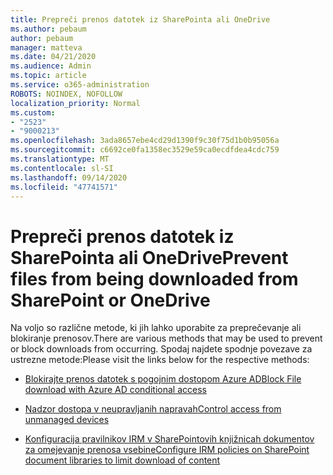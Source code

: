 ```yaml
---
title: Prepreči prenos datotek iz SharePointa ali OneDrive
ms.author: pebaum
author: pebaum
manager: matteva
ms.date: 04/21/2020
ms.audience: Admin
ms.topic: article
ms.service: o365-administration
ROBOTS: NOINDEX, NOFOLLOW
localization_priority: Normal
ms.custom:
- "2523"
- "9000213"
ms.openlocfilehash: 3ada8657ebe4cd29d1390f9c30f75d1b0b95056a
ms.sourcegitcommit: c6692ce0fa1358ec3529e59ca0ecdfdea4cdc759
ms.translationtype: MT
ms.contentlocale: sl-SI
ms.lasthandoff: 09/14/2020
ms.locfileid: "47741571"
---
```

# <a name="prevent-files-from-being-downloaded-from-sharepoint-or-onedrive"></a><span data-ttu-id="d2ed3-102">Prepreči prenos datotek iz SharePointa ali OneDrive</span><span class="sxs-lookup"><span data-stu-id="d2ed3-102">Prevent files from being downloaded from SharePoint or OneDrive</span></span>

<span data-ttu-id="d2ed3-103">Na voljo so različne metode, ki jih lahko uporabite za preprečevanje ali blokiranje prenosov.</span><span class="sxs-lookup"><span data-stu-id="d2ed3-103">There are various methods that may be used to prevent or block downloads from occurring.</span></span> <span data-ttu-id="d2ed3-104">Spodaj najdete spodnje povezave za ustrezne metode:</span><span class="sxs-lookup"><span data-stu-id="d2ed3-104">Please visit the links below for the respective methods:</span></span>

- [<span data-ttu-id="d2ed3-105">Blokirajte prenos datotek s pogojnim dostopom Azure AD</span><span class="sxs-lookup"><span data-stu-id="d2ed3-105">Block File download with Azure AD conditional access</span></span>](https://docs.microsoft.com/cloud-app-security/use-case-proxy-block-session-aad#create-a-block-download-policy-for-unmanaged-devices)

- [<span data-ttu-id="d2ed3-106">Nadzor dostopa v neupravljanih napravah</span><span class="sxs-lookup"><span data-stu-id="d2ed3-106">Control access from unmanaged devices</span></span>](https://docs.microsoft.com/sharepoint/control-access-from-unmanaged-devices)

- [<span data-ttu-id="d2ed3-107">Konfiguracija pravilnikov IRM v SharePointovih knjižnicah dokumentov za omejevanje prenosa vsebine</span><span class="sxs-lookup"><span data-stu-id="d2ed3-107">Configure IRM policies on SharePoint document libraries to limit download of content</span></span>](https://docs.microsoft.com/microsoft-365/compliance/set-up-irm-in-sp-admin-center)
